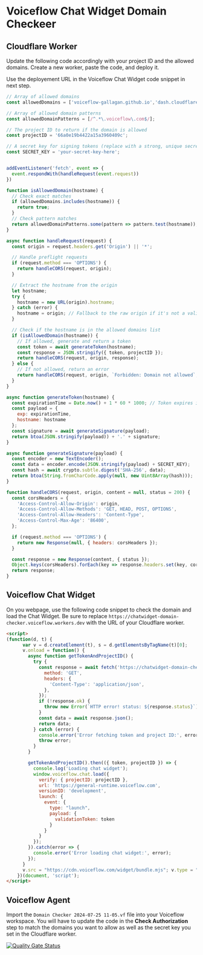 
# Voiceflow Chat Widget Domain Checkeer

## Cloudflare Worker

Update the following code accordingly with your project ID and the allowed domains.
Create a new worker, paste the code, and deploy it.

Use the deployement URL in the Voiceflow Chat Widget code snippet in next step.

```javascript
// Array of allowed domains
const allowedDomains = ['voiceflow-gallagan.github.io','dash.cloudflare.com', 'google.com'];

// Array of allowed domain patterns
const allowedDomainPatterns = [/^.*\.voiceflow\.com$/];

// The project ID to return if the domain is allowed
const projectID = '66a0e19b4422a15a3960409c';

// A secret key for signing tokens (replace with a strong, unique secret)
const SECRET_KEY = 'your-secret-key-here';


addEventListener('fetch', event => {
  event.respondWith(handleRequest(event.request))
})

function isAllowedDomain(hostname) {
  // Check exact matches
  if (allowedDomains.includes(hostname)) {
    return true;
  }
  // Check pattern matches
  return allowedDomainPatterns.some(pattern => pattern.test(hostname));
}

async function handleRequest(request) {
  const origin = request.headers.get('Origin') || '*';

  // Handle preflight requests
  if (request.method === 'OPTIONS') {
    return handleCORS(request, origin);
  }

  // Extract the hostname from the origin
  let hostname;
  try {
    hostname = new URL(origin).hostname;
  } catch (error) {
    hostname = origin; // Fallback to the raw origin if it's not a valid URL
  }

  // Check if the hostname is in the allowed domains list
  if (isAllowedDomain(hostname)) {
    // If allowed, generate and return a token
    const token = await generateToken(hostname);
    const response = JSON.stringify({ token, projectID });
    return handleCORS(request, origin, response);
  } else {
    // If not allowed, return an error
    return handleCORS(request, origin, `Forbidden: Domain not allowed`, 403);
  }
}

async function generateToken(hostname) {
  const expirationTime = Date.now() + 1 * 60 * 1000; // Token expires in 1 minute
  const payload = {
    exp: expirationTime,
    hostname: hostname
  };
  const signature = await generateSignature(payload);
  return btoa(JSON.stringify(payload)) + '.' + signature;
}

async function generateSignature(payload) {
  const encoder = new TextEncoder();
  const data = encoder.encode(JSON.stringify(payload) + SECRET_KEY);
  const hash = await crypto.subtle.digest('SHA-256', data);
  return btoa(String.fromCharCode.apply(null, new Uint8Array(hash)));
}

function handleCORS(request, origin, content = null, status = 200) {
  const corsHeaders = {
    'Access-Control-Allow-Origin': origin,
    'Access-Control-Allow-Methods': 'GET, HEAD, POST, OPTIONS',
    'Access-Control-Allow-Headers': 'Content-Type',
    'Access-Control-Max-Age': '86400',
  };

  if (request.method === 'OPTIONS') {
    return new Response(null, { headers: corsHeaders });
  }

  const response = new Response(content, { status });
  Object.keys(corsHeaders).forEach(key => response.headers.set(key, corsHeaders[key]));
  return response;
}
```


## Voiceflow Chat Widget

On you webpage, use the following code snippet to check the domain and load the Chat Widget.
Be sure to replace `https://chatwidget-domain-checker.voiceflow.workers.dev` with the URL of your Cloudflare worker.

```html
<script>
(function(d, t) {
      var v = d.createElement(t), s = d.getElementsByTagName(t)[0];
      v.onload = function() {
        async function getTokenAndProjectID() {
          try {
            const response = await fetch('https://chatwidget-domain-checker.voiceflow.workers.dev/', {
              method: 'GET',
              headers: {
                'Content-Type': 'application/json',
              },
            });
            if (!response.ok) {
              throw new Error(`HTTP error! status: ${response.status}`);
            }
            const data = await response.json();
            return data;
          } catch (error) {
            console.error('Error fetching token and project ID:', error);
            throw error;
          }
        }

        getTokenAndProjectID().then(({ token, projectID }) => {
          console.log('Loading chat widget');
          window.voiceflow.chat.load({
            verify: { projectID: projectID },
            url: 'https://general-runtime.voiceflow.com',
            versionID: 'development',
            launch: {
              event: {
                type: "launch",
                payload: {
                  validationToken: token
                }
              }
            }
          });
        }).catch(error => {
          console.error('Error loading chat widget:', error);
        });
      }
      v.src = "https://cdn.voiceflow.com/widget/bundle.mjs"; v.type = "text/javascript"; s.parentNode.insertBefore(v, s);
    })(document, 'script');
</script>
```

## Voiceflow Agent
Import the `Domain Checker 2024-07-25 11-05.vf` file into your Voiceflow workspace.
You will have to update the code in the **Check Authorization** step to match the domains you want to allow as well as the secret key you set in the Cloudflare worker.

[![Quality Gate Status](https://sonarcloud.io/api/project_badges/measure?project=voiceflow-community_vf-chat-domain-checker&metric=alert_status)](https://sonarcloud.io/summary/new_code?id=voiceflow-community_vf-chat-domain-checker)
